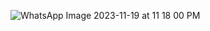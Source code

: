 ![WhatsApp Image 2023-11-19 at 11 18 00 PM](https://github.com/RaulMantilla123/FunBio/assets/143019190/40b71e6d-1453-474a-842a-4ad7cd24f4a0)
